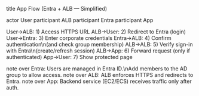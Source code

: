 title App Flow (Entra + ALB — Simplified)

actor User
participant ALB
participant Entra
participant App

User->ALB: 1) Access HTTPS URL
ALB->User: 2) Redirect to Entra (login)
User->Entra: 3) Enter corporate credentials
Entra->ALB: 4) Confirm authentication\n(and check group membership)
ALB->ALB: 5) Verify sign-in with Entra\n(create/refresh session)
ALB->App: 6) Forward request (only if authenticated)
App->User: 7) Show protected page

note over Entra: Users are managed in Entra ID.\nAdd members to the AD group to allow access.
note over ALB: ALB enforces HTTPS and redirects to Entra.
note over App: Backend service (EC2/ECS) receives traffic only after auth.